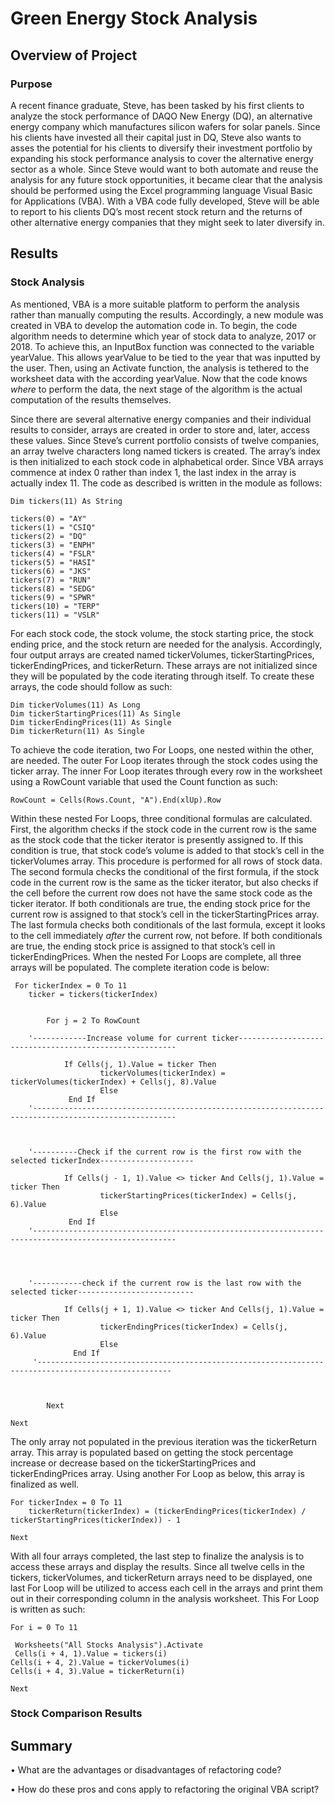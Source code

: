 # Green Energy Stock Analysis

## Overview of Project

### Purpose

A recent finance graduate, Steve, has been tasked by his first clients to analyze the stock performance of DAQO New Energy (DQ), an alternative energy company which manufactures silicon wafers for solar panels. Since his clients have invested all their capital just in DQ, Steve also wants to asses the potential for his clients to diversify their investment portfolio by expanding his stock performance analysis to cover the alternative energy sector as a whole. Since Steve would want to both automate and reuse the analysis for any future stock opportunities, it became clear that the analysis should be performed using the Excel programming language Visual Basic for Applications (VBA). With a VBA code fully developed, Steve will be able to report to his clients DQ’s most recent stock return and the returns of other alternative energy companies that they might seek to later diversify in.


## Results

### Stock Analysis

As mentioned, VBA is a more suitable platform to perform the analysis rather than manually computing the results. Accordingly, a new module was created in VBA to develop the automation code in. To begin, the code algorithm needs to determine which year of stock data to analyze, 2017 or 2018. To achieve this, an InputBox function was connected to the variable yearValue. This allows yearValue to be tied to the year that was inputted by the user. Then, using an Activate function, the analysis is tethered to the worksheet data with the according yearValue. Now that the code knows *where* to perform the data, the next stage of the algorithm is the actual computation of the results themselves.

Since there are several alternative energy companies and their individual results to consider, arrays are created in order to store and, later, access these values. Since Steve’s current portfolio consists of twelve companies, an array twelve characters long named tickers is created. The array’s index is then initialized to each stock code in alphabetical order. Since VBA arrays commence at index 0 rather than index 1, the last index in the array is actually index 11. The code as described is written in the module as follows:



    Dim tickers(11) As String
    
    tickers(0) = "AY"
    tickers(1) = "CSIQ"
    tickers(2) = "DQ"
    tickers(3) = "ENPH"
    tickers(4) = "FSLR"
    tickers(5) = "HASI"
    tickers(6) = "JKS"
    tickers(7) = "RUN"
    tickers(8) = "SEDG"
    tickers(9) = "SPWR"
    tickers(10) = "TERP"
    tickers(11) = "VSLR"

For each stock code, the stock volume, the stock starting price, the stock ending price, and the stock return are needed for the analysis. Accordingly, four output arrays are created named tickerVolumes, tickerStartingPrices, tickerEndingPrices, and tickerReturn. These arrays are not initialized since they will be populated by the code iterating through itself. To create these arrays, the code should follow as such:

    
    Dim tickerVolumes(11) As Long
    Dim tickerStartingPrices(11) As Single
    Dim tickerEndingPrices(11) As Single
    Dim tickerReturn(11) As Single
    

To achieve the code iteration, two For Loops, one nested within the other, are needed. The outer For Loop iterates through the stock codes using the ticker array. The inner For Loop iterates through every row in the worksheet using a RowCount variable that used the Count function as such:


    RowCount = Cells(Rows.Count, "A").End(xlUp).Row

Within these nested For Loops, three conditional formulas are calculated. First, the algorithm checks if the stock code in the current row is the same as the stock code that the ticker iterator is presently assigned to. If this condition is true, that stock code’s volume is added to that stock’s cell in the tickerVolumes array. This procedure is performed for all rows of stock data. The second formula checks the conditional of the first formula, if the stock code in the current row is the same as the ticker iterator, but also checks if the cell before the current row does not have the same stock code as the ticker iterator. If both conditionals are true, the ending stock price for the current row is assigned to that stock’s cell in the tickerStartingPrices array. The last formula checks both conditionals of the last formula, except it looks to the cell immediately *after* the current row, not before. If both conditionals are true, the ending stock price is assigned to that stock’s cell in tickerEndingPrices. When the nested For Loops are complete, all three arrays will be populated. The complete iteration code is below:


     For tickerIndex = 0 To 11
        ticker = tickers(tickerIndex)
        
      
            For j = 2 To RowCount
            
        '------------Increase volume for current ticker--------------------------------------------------------
        
                If Cells(j, 1).Value = ticker Then
                        tickerVolumes(tickerIndex) = tickerVolumes(tickerIndex) + Cells(j, 8).Value
                        Else
                 End If
        '------------------------------------------------------------------------------------------------------
        
        
                
        '----------Check if the current row is the first row with the selected tickerIndex---------------------
                
                If Cells(j - 1, 1).Value <> ticker And Cells(j, 1).Value = ticker Then
                        tickerStartingPrices(tickerIndex) = Cells(j, 6).Value
                        Else
                 End If
        '------------------------------------------------------------------------------------------------------
        
        
        
        
        '-----------check if the current row is the last row with the selected ticker--------------------------
        
                If Cells(j + 1, 1).Value <> ticker And Cells(j, 1).Value = ticker Then
                        tickerEndingPrices(tickerIndex) = Cells(j, 6).Value
                        Else
                  End If
         '----------------------------------------------------------------------------------------------------
          
            
            
            Next
             
    Next

The only array not populated in the previous iteration was the tickerReturn array. This array is populated based on getting the stock percentage increase or decrease based on the tickerStartingPrices and tickerEndingPrices array. Using another For Loop as below, this array is finalized as well.

    For tickerIndex = 0 To 11
        tickerReturn(tickerIndex) = (tickerEndingPrices(tickerIndex) / tickerStartingPrices(tickerIndex)) - 1
  
    Next

With all four arrays completed, the last step to finalize the analysis is to access these arrays and display the results. Since all twelve cells in the tickers, tickerVolumes, and tickerReturn arrays need to be displayed, one last For Loop will be utilized to access each cell in the arrays and print them out in their corresponding column in the analysis worksheet. This For Loop is written as such:

    For i = 0 To 11

     Worksheets("All Stocks Analysis").Activate
     Cells(i + 4, 1).Value = tickers(i)
    Cells(i + 4, 2).Value = tickerVolumes(i)
    Cells(i + 4, 3).Value = tickerReturn(i)
  
    Next


### Stock Comparison Results 

## Summary
•	What are the advantages or disadvantages of refactoring code?

•	How do these pros and cons apply to refactoring the original VBA script?
